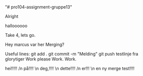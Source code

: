 "# pro104-assignment-gruppe13" 

Alright


halloooooo

Take 4, lets go.

Hey marcus var her
Merging?

Useful lines:
git add .
git commit -m "Melding"
git push
testlinje fra glorytiger
Work please
Work. Work.

hei!!!!!
/n
på!!!!
\n
deg,!!!!
\n
dette!!!!
/n
er!!!
\n
en ny merge test!!!!
